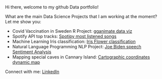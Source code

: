Hi there, welcome to my github Data portfolio!

What are the main Data Science Projects that I am working at the moment? Let me show you:
- Covid Vaccination in Sweden R Project: [gganimate data viz](https://github.com/pablo-ferro/Covid_Sweden_vaccination_gganimate)
- Spotify API top tracks: [Spotipy most listened songs](https://github.com/pablo-ferro/Spotify_API_top_tracks)
- Machine Learning Iris classification: [Iris Flower classification](https://github.com/pablo-ferro/ML_iris_flower)
- Natural Language Programming NLP Project: [Joe Biden speech Sentiment Analysis](https://github.com/pablo-ferro/NLP_Biden_speech)
- Mapping special caves in Cannary Island: [Cartographic coordinates dynamic map]( https://github.com/pablo-ferro/mapping_Caves_in_CanaryIslands)

Connect with me: [LinkedIn](https://www.linkedin.com/in/pablo-ferro/)
